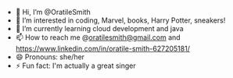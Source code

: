 - 👋 Hi, I’m @OratileSmith
- 👀 I’m interested in coding, Marvel, books, Harry Potter, sneakers!
- 🌱 I’m currently learning cloud development and java
- 📫 How to reach me @oratilesmith@gmail.com and https://www.linkedin.com/in/oratile-smith-627205181/
- 😄 Pronouns: she/her
- ⚡ Fun fact: I'm actually a great singer 

<!---
OratileSmith/OratileSmith is a ✨ special ✨ repository because its `README.md` (this file) appears on your GitHub profile.
You can click the Preview link to take a look at your changes.
--->
